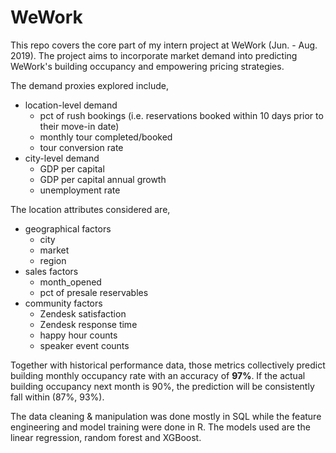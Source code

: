 # WeWork
This repo covers the core part of my intern project at WeWork (Jun. - Aug. 2019). The project aims to incorporate market demand into predicting WeWork's building occupancy and empowering pricing strategies. 

The demand proxies explored include,
*   location-level demand
       * pct of rush bookings (i.e. reservations booked within 10 days prior to their move-in date)
       * monthly tour completed/booked
       * tour conversion rate
*   city-level demand
       * GDP per capital
       * GDP per capital annual growth
       * unemployment rate
 
 The location attributes considered are,
 *   geographical factors
       * city
       * market
       * region
 *   sales factors
       * month_opened
       * pct of presale reservables
 *   community factors
       * Zendesk satisfaction
       * Zendesk response time
       * happy hour counts
       * speaker event counts
      
Together with historical performance data, those metrics collectively predict building monthly occupancy rate with an accuracy of **97%**. If the actual building occupancy next month is 90%, the prediction will be consistently fall within (87%, 93%).

The data cleaning & manipulation was done mostly in SQL while the feature engineering and model training were done in R. The models used are the linear regression, random forest and XGBoost.
